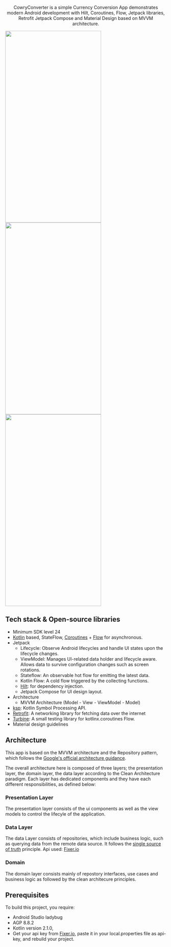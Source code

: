 <p align="center">  
CowryConverter is a simple Currency Conversion App demonstrates modern Android development with Hilt, Coroutines, Flow, Jetpack libraries, Retrofit Jetpack Compose and Material Design based on MVVM architecture.

<p align="center">
</p>
<img src="https://github.com/user-attachments/assets/3dc33b8c-45ca-4d73-8557-1a3a3c4b08b8" width="300" height="600"/>
<img src="https://github.com/user-attachments/assets/379cf1d6-f6c2-469c-a7f6-2f7dbf599e96" width="300" height="600"/>
<img src="https://github.com/user-attachments/assets/91347d59-cfce-4127-976a-46bce199dde8" width="300" height="600"/>

## Tech stack & Open-source libraries
- Minimum SDK level 24
- [Kotlin](https://kotlinlang.org/) based, StateFlow, [Coroutines](https://github.com/Kotlin/kotlinx.coroutines) + [Flow](https://kotlin.github.io/kotlinx.coroutines/kotlinx-coroutines-core/kotlinx.coroutines.flow/) for asynchronous.
- Jetpack
  - Lifecycle: Observe Android lifecycles and handle UI states upon the lifecycle changes.
  - ViewModel: Manages UI-related data holder and lifecycle aware. Allows data to survive configuration changes such as screen rotations.
  - Stateflow: An observable hot flow for emitting the latest data.
  - Kotlin Flow: A cold flow triggered by the collecting functions.
  - [Hilt](https://dagger.dev/hilt/): for dependency injection.
  - Jetpack Compose for UI design layout.
- Architecture
  - MVVM Architecture (Model - View - ViewModel - Model)
- [ksp](https://github.com/google/ksp): Kotlin Symbol Processing API.
- [Retrofit](https://github.com/square/retrofit): A networking library for fetching data over the internet
- [Turbine](https://github.com/cashapp/turbine): A small testing library for kotlinx.coroutines Flow.
- Material design guidelines
  
## Architecture
This app is based on the MVVM architecture and the Repository pattern, which follows the [Google's official architecture guidance](https://developer.android.com/topic/architecture).

The overall architecture here is composed of three layers; the presentation layer, the domain layer, the data layer according to the Clean Architecture paradigm. Each layer has dedicated components and they have each different responsibilities, as defined below:

### Presentation Layer
The presentation layer consists of the ui components as well as the view models to control the lifecyle of the application.

### Data Layer
The data Layer consists of repositories, which include business logic, such as querying data from the remote data source. It follows the [single source of truth](https://en.wikipedia.org/wiki/Single_source_of_truth) principle. Api used: [Fixer.io](https://fixer.io/)<br>

### Domain
The domain layer consists mainly of repostory interfaces, use cases and business logic as followed by the clean architecure principles.


## Prerequisites
To build this project, you require:

- Android Studio ladybug
- AGP 8.8.2
- Kotlin version 2.1.0,
- Get your api key from [Fixer.io](https://fixer.io/), paste it in your local.properties file as api-key, and rebuild your project.
